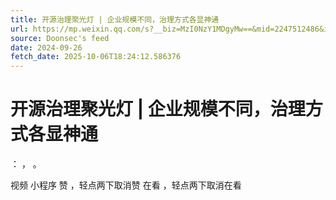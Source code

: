 ```yaml
---
title: 开源治理聚光灯 | 企业规模不同，治理方式各显神通
url: https://mp.weixin.qq.com/s?__biz=MzI0NzY1MDgyMw==&mid=2247512486&idx=1&sn=05dd590753cd09725352459b3663be4e
source: Doonsec's feed
date: 2024-09-26
fetch_date: 2025-10-06T18:24:12.586376
---
```


# 开源治理聚光灯 | 企业规模不同，治理方式各显神通

：
，
。

视频
小程序
赞
，轻点两下取消赞
在看
，轻点两下取消在看